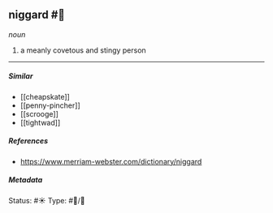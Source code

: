## niggard #🧠 
_noun_

1. a meanly covetous and stingy person

___
##### Similar
-  [[cheapskate]]
-  [[penny-pincher]]
-  [[scrooge]]
-  [[tightwad]]


##### References 
- https://www.merriam-webster.com/dictionary/niggard

##### Metadata
Status: #☀️ 
Type: #🔵/💬 